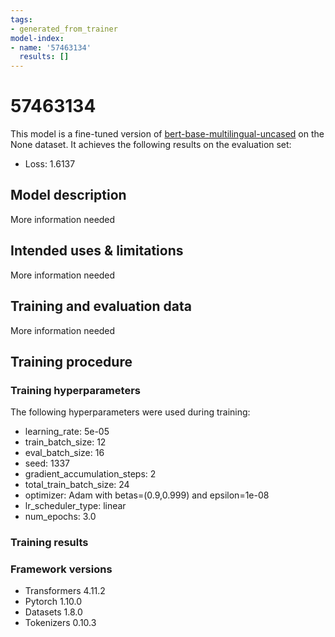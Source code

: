 ```yaml
---
tags:
- generated_from_trainer
model-index:
- name: '57463134'
  results: []
---
```


<!-- This model card has been generated automatically according to the information the Trainer had access to. You
should probably proofread and complete it, then remove this comment. -->

# 57463134

This model is a fine-tuned version of [bert-base-multilingual-uncased](https://huggingface.co/bert-base-multilingual-uncased) on the None dataset.
It achieves the following results on the evaluation set:
- Loss: 1.6137

## Model description

More information needed

## Intended uses & limitations

More information needed

## Training and evaluation data

More information needed

## Training procedure

### Training hyperparameters

The following hyperparameters were used during training:
- learning_rate: 5e-05
- train_batch_size: 12
- eval_batch_size: 16
- seed: 1337
- gradient_accumulation_steps: 2
- total_train_batch_size: 24
- optimizer: Adam with betas=(0.9,0.999) and epsilon=1e-08
- lr_scheduler_type: linear
- num_epochs: 3.0

### Training results



### Framework versions

- Transformers 4.11.2
- Pytorch 1.10.0
- Datasets 1.8.0
- Tokenizers 0.10.3
